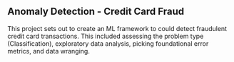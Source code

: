 ## Anomaly Detection - Credit Card Fraud 

This project sets out to create an ML framework to could detect fraudulent credit card transactions. This included assessing the problem type (Classification), exploratory data analysis, picking foundational error metrics, and data wranging.
